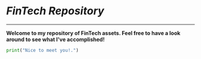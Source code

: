 # *FinTech Repository*
---
**Welcome to my repository of FinTech assets. Feel free to have a look around to see what I've accomplished!**

```python
print("Nice to meet you!.")
```

